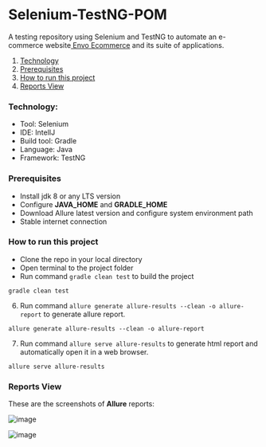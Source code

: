 # Selenium-TestNG-POM

A testing repository using Selenium and TestNG to automate an e-commerce website<a href="https://envothemes.com/envo-ecommerce/"> Envo Ecommerce</a> and its suite of applications.


1. [Technology](#technology)
2. [Prerequisites](#prerequisites)
3. [How to run this project](#How-to-run-this-project)
4. [Reports View](#Reports-View)


### Technology:
- Tool: Selenium
- IDE: IntelIJ
- Build tool: Gradle
- Language: Java
- Framework: TestNG

### Prerequisites
* Install jdk 8 or any LTS version
* Configure **JAVA_HOME** and **GRADLE_HOME**
* Download Allure latest version and configure system environment path
* Stable internet connection

### How to run this project
* Clone the repo in your local directory
* Open terminal to the project folder
* Run command `gradle clean test` to build the project
```
gradle clean test
```
6. Run command `allure generate allure-results --clean -o allure-report` to generate allure report.
```
allure generate allure-results --clean -o allure-report
```
7. Run command `allure serve allure-results` to generate html report and automatically open it in a web browser.
```
allure serve allure-results
```

### Reports View
These are the screenshots of **Allure** reports:

![image](https://user-images.githubusercontent.com/36601919/157727558-1db3cee5-620f-49dd-b80f-6c801f08effc.png)

![image](https://user-images.githubusercontent.com/36601919/157727511-3bfbc1d4-37f4-41f7-b9d5-16effc9ca501.png)

